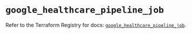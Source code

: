 # `google_healthcare_pipeline_job`

Refer to the Terraform Registry for docs: [`google_healthcare_pipeline_job`](https://registry.terraform.io/providers/hashicorp/google/6.21.0/docs/resources/healthcare_pipeline_job).
